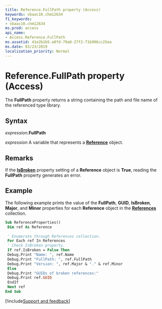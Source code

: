 ```yaml
---
title: Reference.FullPath property (Access)
keywords: vbaac10.chm12634
f1_keywords:
- vbaac10.chm12634
ms.prod: access
api_name:
- Access.Reference.FullPath
ms.assetid: 41e2b1b5-a0fd-79a0-27f2-71b996cc25ea
ms.date: 03/23/2019
localization_priority: Normal
---
```



# Reference.FullPath property (Access)

The **FullPath** property returns a string containing the path and file name of the referenced type library.


## Syntax

_expression_.**FullPath**

_expression_ A variable that represents a **[Reference](Access.Reference.md)** object.


## Remarks

If the **[IsBroken](Access.Reference.IsBroken.md)** property setting of a **Reference** object is **True**, reading the **FullPath** property generates an error.


## Example

The following example prints the value of the **FullPath**, **GUID**, **IsBroken**, **Major**, and **Minor** properties for each **Reference** object in the **[References](Access.References.md)** collection.

```vb
Sub ReferenceProperties() 
 Dim ref As Reference 
 
 ' Enumerate through References collection. 
 For Each ref In References 
 ' Check IsBroken property. 
 If ref.IsBroken = False Then 
 Debug.Print "Name: ", ref.Name 
 Debug.Print "FullPath: ", ref.FullPath 
 Debug.Print "Version: ", ref.Major & "." & ref.Minor 
 Else 
 Debug.Print "GUIDs of broken references:" 
 Debug.Print ref.GUID 
 EndIf 
 Next ref 
End Sub
```




[!include[Support and feedback](~/includes/feedback-boilerplate.md)]
